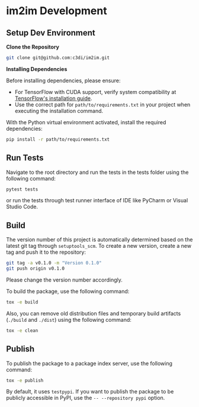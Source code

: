 # im2im Development
## Setup Dev Environment
**Clone the Repository**

```bash
git clone git@github.com:c3di/im2im.git
```

**Installing Dependencies**

Before installing dependencies, please ensure:
- For TensorFlow with CUDA support, verify system compatibility at [TensorFlow's installation guide](https://www.tensorflow.org/install/pip>).
- Use the correct path for `path/to/requirements.txt` in your project when executing the installation command.

With the Python virtual environment activated, install the required dependencies:
```bash
pip install -r path/to/requirements.txt
```

## Run Tests

Navigate to the root directory and run the tests in the tests folder using the following command:
```bash
pytest tests
```
or run the tests through test runner interface of IDE like PyCharm or Visual Studio Code.

## Build

The version number of this project is automatically determined based on the latest git tag through `setuptools_scm`.
To create a new version, create a new tag and push it to the repository:
```bash
git tag -a v0.1.0 -m "Version 0.1.0"
git push origin v0.1.0
```
Please change the version number accordingly.

To build the package, use the following command:
```bash
tox -e build
```

Also, you can remove old distribution files and temporary build artifacts (`./build` and `./dist`) using the following command:
```bash
tox -e clean
```

## Publish

To publish the package to a package index server, use the following command:
```bash
tox -e publish
```
By default, it uses `testpypi`. If you want to publish the package to be publicly accessible in PyPI, use the `-- --repository pypi` option.